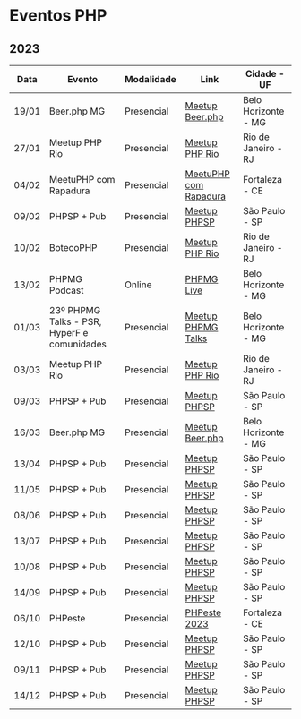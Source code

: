 # Eventos PHP

## 2023

| Data | Evento | Modalidade | Link | Cidade - UF |
| --- | --- | --- | --- | --- |
| 19/01 | Beer.php MG | Presencial | [Meetup Beer.php](https://www.meetup.com/pt-BR/php-mg/events/290922553) | Belo Horizonte - MG |
| 27/01 | Meetup PHP Rio | Presencial | [Meetup PHP Rio](https://www.meetup.com/pt-BR/php-rio/events/290767139/) | Rio de Janeiro - RJ |
| 04/02 | MeetuPHP com Rapadura | Presencial | [MeetuPHP com Rapadura](http://meetup.phpcomrapadura.org/) | Fortaleza - CE |
| 09/02 | PHPSP + Pub | Presencial | [Meetup PHPSP](https://www.meetup.com/pt-BR/php-sp/events/) | São Paulo - SP |
| 10/02 | BotecoPHP | Presencial | [Meetup PHP Rio](https://www.meetup.com/pt-BR/php-rio/events/291469592) | Rio de Janeiro - RJ |
| 13/02 | PHPMG Podcast | Online | [PHPMG Live](https://youtube.com/live/b3I-WoVKKNM?feature=share) | Belo Horizonte - MG |
| 01/03 | 23º PHPMG Talks - PSR, HyperF e comunidades | Presencial | [Meetup PHPMG Talks](https://www.meetup.com/pt-BR/php-mg/events/291592989/) | Belo Horizonte - MG |
| 03/03 | Meetup PHP Rio | Presencial | [Meetup PHP Rio](https://www.meetup.com/pt-BR/php-rio/events/291315790) | Rio de Janeiro - RJ |
| 09/03 | PHPSP + Pub | Presencial | [Meetup PHPSP](https://www.meetup.com/pt-BR/php-sp/events/) | São Paulo - SP |
| 16/03 | Beer.php MG | Presencial | [Meetup Beer.php](https://www.meetup.com/pt-BR/php-mg/events/291593663) | Belo Horizonte - MG |
| 13/04 | PHPSP + Pub | Presencial | [Meetup PHPSP](https://www.meetup.com/pt-BR/php-sp/events/) | São Paulo - SP |
| 11/05 | PHPSP + Pub | Presencial | [Meetup PHPSP](https://www.meetup.com/pt-BR/php-sp/events/) | São Paulo - SP |
| 08/06 | PHPSP + Pub | Presencial | [Meetup PHPSP](https://www.meetup.com/pt-BR/php-sp/events/) | São Paulo - SP |
| 13/07 | PHPSP + Pub | Presencial | [Meetup PHPSP](https://www.meetup.com/pt-BR/php-sp/events/) | São Paulo - SP |
| 10/08 | PHPSP + Pub | Presencial | [Meetup PHPSP](https://www.meetup.com/pt-BR/php-sp/events/) | São Paulo - SP |
| 14/09 | PHPSP + Pub | Presencial | [Meetup PHPSP](https://www.meetup.com/pt-BR/php-sp/events/) | São Paulo - SP |
| 06/10 | PHPeste | Presencial | [PHPeste 2023](https://www.phpeste.org/) | Fortaleza - CE |
| 12/10 | PHPSP + Pub | Presencial | [Meetup PHPSP](https://www.meetup.com/pt-BR/php-sp/events/) | São Paulo - SP |
| 09/11 | PHPSP + Pub | Presencial | [Meetup PHPSP](https://www.meetup.com/pt-BR/php-sp/events/) | São Paulo - SP |
| 14/12 | PHPSP + Pub | Presencial | [Meetup PHPSP](https://www.meetup.com/pt-BR/php-sp/events/) | São Paulo - SP |
